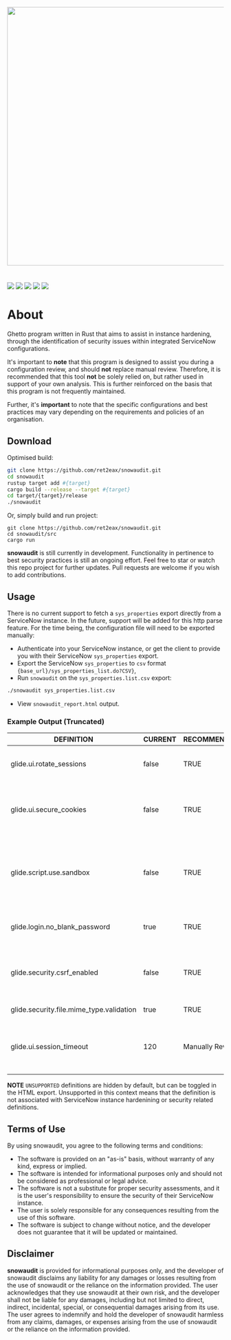 <!-- other logo colours and schemes
<p align="center">
  <img width="600" src="https://i.postimg.cc/qvY12TPD/snowaudit-v2.png">
</p>

<p align="center">
  <img width="600" src="https://i.postimg.cc/tJdChZhz/snowy-snowauditv2.png">
</p>

<p align="center">
  <img width="600" src="https://i.postimg.cc/L4ZWhzD7/snowy-snowauditv3.png">
</p>

<p align="center">
  <img width="600" src="https://i.postimg.cc/YqXLVyLL/snowy-snowauditv3-1.png">
</p>

<p align="center">
  <img width="600" src="https://i.postimg.cc/nLd0d1YH/snowy-pinksnowaudit.png">
</p>-->


<p align="center">
  <img width="600" src="https://i.postimg.cc/6qyYZ4DM/snowy-snowauditv4.png">
</p>


#
![](https://img.shields.io/github/languages/code-size/ret2eax/snowaudit?style=flat-square)
![](https://img.shields.io/github/stars/ret2eax/snowaudit?style=flat-square)
![](https://img.shields.io/github/watchers/ret2eax/snowaudit?style=flat-square)
![](https://img.shields.io/badge/release%20date-not%20yet%20released-blue?style=flat-square)
![](https://img.shields.io/github/downloads/ret2eax/snowaudit/total?style=flat-square)

# About
 
Ghetto program written in Rust that aims to assist in instance hardening, through the identification of security issues within integrated ServiceNow configurations.

It's important to **note** that this program is designed to assist you during a configuration review, and should **not** replace manual review. Therefore, it is recommended that this tool **not** be solely relied on, but rather used in support of your own analysis. This is further reinforced on the basis that this program is not frequently maintained. 

Further, it's **important** to note that the specific configurations and best practices may vary depending on the requirements and policies of an organisation.

## Download

<!-- ### Release Builds (Recommended)

The following release builds can be pulled from [releases](https://github.com/ret2eax/snowaudit/releases):

* `x86_64 apple darwin` (macOS)
* `x86_64-pc-windows-gnu` (Windows)
* `x86_64-unknown-linux-gnu` (Linux)

### Manual Build -->

Optimised build:

```sh
git clone https://github.com/ret2eax/snowaudit.git
cd snowaudit
rustup target add #{target}
cargo build --release --target #{target}
cd target/{target}/release
./snowaudit
```

Or, simply build and run project:

```
git clone https://github.com/ret2eax/snowaudit.git
cd snowaudit/src
cargo run 
```

**snowaudit** is still currently in development. Functionality in pertinence to best security practices is still an ongoing effort. Feel free to star or watch this repo project for further updates. Pull requests are welcome if you wish to add contributions.

## Usage

There is no current support to fetch a `sys_properties` export directly from a ServiceNow instance. In the future, support will be added for this http parse feature. For the time being, the configuration file will need to be exported manually:

* Authenticate into your ServiceNow instance, or get the client to provide you with their ServiceNow `sys_properties` export.
* Export the ServiceNow `sys_properties` to `csv` format `{base_url}/sys_properties_list.do?CSV}`,
* Run `snowaudit` on the `sys_properties.list.csv` export:

```sh
./snowaudit sys_properties.list.csv
```

* View `snowaudit_report.html` output.


### Example Output (Truncated)

| DEFINITION | CURRENT | RECOMMENDED | DESCRIPTION |
|------|-------|-------------------|-------------|
| glide.ui.rotate_sessions | false | TRUE | Automatically rotates user sessions periodically |
| glide.ui.secure_cookies  | false | TRUE | Ensures that all cookies used by the platform contain the secure flag |
| glide.script.use.sandbox | false | TRUE | Enables the script sandbox feature to restrict execution of untrusted scripts |
| glide.login.no_blank_password | true | TRUE | Prevents users from setting blank passwords |
| glide.security.csrf_enabled | false | TRUE | Enables Cross-Site Request Forgery (CSRF) protection |
| glide.security.file.mime_type.validation | true | TRUE | Validates MIME types |
| glide.ui.session_timeout | 120	| Manually Review |	Override the default session timeout (30). This value is in minutes. |

**NOTE** `UNSUPPORTED` definitions are hidden by default, but can be toggled in the HTML export. Unsupported in this context means that the definition is not associated with ServiceNow instance hardenining or security related definitions.

## Terms of Use

By using snowaudit, you agree to the following terms and conditions:
- The software is provided on an "as-is" basis, without warranty of any kind, express or implied.
- The software is intended for informational purposes only and should not be considered as professional or legal advice.
- The software is not a substitute for proper security assessments, and it is the user's responsibility to ensure the security of their ServiceNow instance.
- The user is solely responsible for any consequences resulting from the use of this software.
- The software is subject to change without notice, and the developer does not guarantee that it will be updated or maintained.

## Disclaimer

**snowaudit** is provided for informational purposes only, and the developer of snowaudit disclaims any liability for any damages or losses resulting from the use of snowaudit or the reliance on the information provided. The user acknowledges that they use snowaudit at their own risk, and the developer shall not be liable for any damages, including but not limited to direct, indirect, incidental, special, or consequential damages arising from its use. The user agrees to indemnify and hold the developer of snowaudit harmless from any claims, damages, or expenses arising from the use of snowaudit or the reliance on the information provided.
